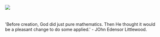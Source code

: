 <a href="https://dev.visual-essays.app"><img src="https://dev-visual-essays.netlify.app/images/ve-button.png"></a> 
<param ve-config title="John Edensor Littlewood" author="Fanta Kebe and Michelle Crowther" layout="vtl" banner="/images/banners/19c.jpg">

<param ve-entity eid="Q507517" aliases="Rochester">
<param ve-entity eid="Q179224" aliases="Dover">

#

'Before creation, God did just pure mathematics. Then He thought it would be a pleasant change to do some applied.' - JOhn Edensor Littlewood.
